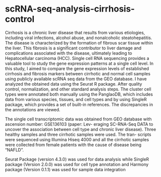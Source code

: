# scRNA-seq-analysis-cirrhosis-control

Cirrhosis is a chronic liver disease that results from various etiologies, including viral
infections, alcohol abuse, and nonalcoholic steatohepatitis. The disease is characterized by the formation of fibrous scar tissue within the liver. This fibrosis is a significant contributor to liver damage and complications associated with the disease,
ultimately leading to Hepatocellular carcinoma (HCC). Single cell RNA sequencing
provides a valuable tool to study the gene expression patterns at a single cell level.
In this study, I aimed to compare the gene expression levels of established cirrhosis
and fibrosis markers between cirrhotic and normal cell samples using publicly available scRNA seq data from the GEO database. I have analyzed the obtained data
using the Seurat R package. After quality control, normalization, and other standard
analysis steps. The cluster cell types were annotated both manually using the
PanglaoDB, which includes data from various species, tissues, and cell types and
by using SingleR package, which provides a set of built-in references. The discrepancies in the annotations are viewed.


The single cell transcriptomic data was obtained from GEO
database with ascension number: GSE136103 (paper: Lev-
eraging SC-RNA-Seq DATA to uncover the association
between cell type and chronic liver disease). Three healthy
samples and three cirrhotic samples were used. The tran-
scripts were sequenced using Illumina Hiseq 4000 and all
the cirrhotic samples were collected from female patients
with the cause of disease being “NAFLD”.


Seurat Package (version 4.3.0) was used for data analysis
while SingleR package (Version 2.0.0) was used for cell
type annotation and Harmony package (Version 0.1.1) was
used for sample data integration
